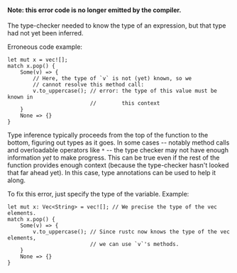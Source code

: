 #### Note: this error code is no longer emitted by the compiler.
The type-checker needed to know the type of an expression, but that type had not
yet been inferred.

Erroneous code example:

```compile_fail
let mut x = vec![];
match x.pop() {
    Some(v) => {
        // Here, the type of `v` is not (yet) known, so we
        // cannot resolve this method call:
        v.to_uppercase(); // error: the type of this value must be known in
                          //        this context
    }
    None => {}
}
```

Type inference typically proceeds from the top of the function to the bottom,
figuring out types as it goes. In some cases -- notably method calls and
overloadable operators like `*` -- the type checker may not have enough
information *yet* to make progress. This can be true even if the rest of the
function provides enough context (because the type-checker hasn't looked that
far ahead yet). In this case, type annotations can be used to help it along.

To fix this error, just specify the type of the variable. Example:

```
let mut x: Vec<String> = vec![]; // We precise the type of the vec elements.
match x.pop() {
    Some(v) => {
        v.to_uppercase(); // Since rustc now knows the type of the vec elements,
                          // we can use `v`'s methods.
    }
    None => {}
}
```
